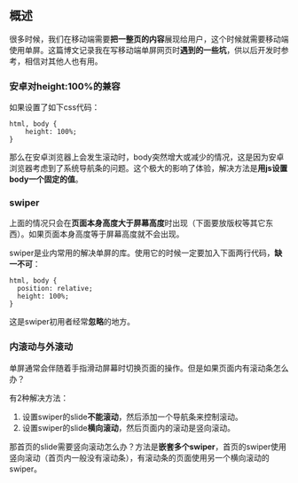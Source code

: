 ## 概述

很多时候，我们在移动端需要**把一整页的内容**展现给用户，这个时候就需要移动端使用单屏。这篇博文记录我在写移动端单屏网页时**遇到的一些坑**，供以后开发时参考，相信对其他人也有用。

### 安卓对height:100%的兼容

如果设置了如下css代码：

```
html, body {
    height: 100%;
}
```

那么在安卓浏览器上会发生滚动时，body突然增大或减少的情况，这是因为安卓浏览器考虑到了系统导航条的问题。这个极大的影响了体验，解决方法是**用js设置body一个固定的值**。

### swiper

上面的情况只会在**页面本身高度大于屏幕高度**时出现（下面要放版权等其它东西）。如果页面本身高度等于屏幕高度就不会出现。

swiper是业内常用的解决单屏的库。使用它的时候一定要加入下面两行代码，**缺一不可**：

```
html, body {
  position: relative;
  height: 100%;
}
```

这是swiper初用者经常**忽略**的地方。

### 内滚动与外滚动

单屏通常会伴随着手指滑动屏幕时切换页面的操作。但是如果页面内有滚动条怎么办？

有2种解决方法：
1. 设置swiper的slide**不能滚动**，然后添加一个导航条来控制滚动。
2. 设置swiper的slide**横向滚动**，然后页面内的滚动是竖向滚动。

那首页的slide需要竖向滚动怎么办？方法是**嵌套多个swiper**，首页的swiper使用竖向滚动（首页内一般没有滚动条），有滚动条的页面使用另一个横向滚动的swiper。






























